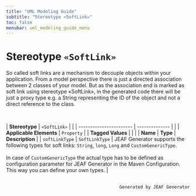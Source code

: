```yaml
---
title: "UML Modeling Guide"
subtitle: "Stereotype «SoftLink»"
toc: false
menubar: uml_modeling_guide_menu
---
```


# Stereotype `«SoftLink»`
So called soft links are a mechanism to decouple objects within your application. From a model perspective there is just a directed association between 2 classes of your model. But as the association end is marked as soft link using stereotype «SoftLink», in the generated code there will be just a proxy type e.g. a String representing the ID of the object and not a direct reference to the class.

<br>

| **Stereotype**          | `«SoftLink»` | |
| ----------------------- | -------------- | |
| **Applicable Elements** | `Property`        |
| **Tagged Values**       |                       |                                                                                                                                                                                                          |
| **Name**                | **Type**              | **Description**                                                                                                                                                                                          |
| `softLinkType`   | `SoftLinkType` | JEAF Generator supports the following types for soft links: `String`, `long`, `Long` and `CustomGenericType`.<br><br>In case of `CustomGenericType` the actual type has to be defined as configuration parameter for JEAF Generator in the Maven Configuration. This way you can define your own types. |



<br>

<div style="text-align: right"><code>Generated by JEAF Generator</code></div>

    
